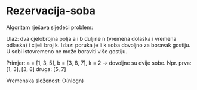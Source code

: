 # Rezervacija-soba

Algoritam rješava sljedeći problem:

Ulaz: dva cjelobrojna polja a i b duljine n (vremena dolaska i vremena odlaska) i cijeli broj k.
Izlaz: poruka je li k soba dovoljno za boravak gostiju. U sobi istovremeno ne može boraviti više gostiju.

Primjer: a = [1, 3, 5], b = [3, 8, 7], k = 2 -> dovoljne su dvije sobe.
Npr. prva: [1, 3], [3, 8]
druga: [5, 7]

Vremenska složenost: O(nlogn)
